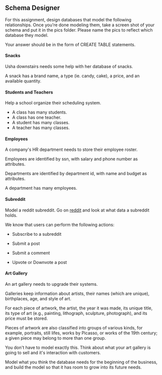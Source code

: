 ## Schema Designer

For this assignment, design databases that model the following relationships. Once you're done modeling them, take a screen shot of your schema and put it in the pics folder. Please name the pics to reflect which database they model.

Your answer should be in the form of CREATE TABLE statements.

#### Snacks

Usha downstairs needs some help with her database of snacks.

A snack has a brand name, a type (ie. candy, cake), a price, and an available quantity.

#### Students and Teachers

Help a school organize their scheduling system.

- A class has many students.
- A class has one teacher.
- A student has many classes.
- A teacher has many classes.

#### Employees

A company's HR department needs to store their employee roster.

Employees are identified by ssn, with salary and phone number as attributes.

Departments are identified by department id, with name and budget as attributes.

A department has many employees.

#### Subreddit

Model a reddit subreddit. Go on [reddit](http://www.reddit.com) and look at what data a subreddit holds.

We know that users can perform the following actions:

- Subscribe to a subreddit

- Submit a post

- Submit a comment

- Upvote or Downvote a post

#### Art Gallery

An art gallery needs to upgrade their systems.

Galleries keep information about artists, their names (which are unique), birthplaces, age, and style of art.

For each piece of artwork, the artist, the year it was made, its unique title, its type of art (e.g., painting, lithograph, sculpture, photograph), and its price must be stored.

Pieces of artwork are also classified into groups of various kinds, for example, portraits, still lifes, works by Picasso, or works of the 19th century; a given piece may belong to more than one group.

You don't have to model exactly this. Think about what your art gallery is going to sell and it's interaction with customers.

Model what you think the database needs for the beginning of the business, and build the model so that it has room to grow into its future needs.
